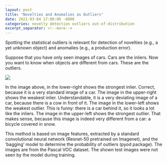 ```yaml
---
layout: post
title: "Novelties and Anomalies as Outliers"
date: 2021-03-04 17:00:00 -0000
categories: novelty detection outliers out-of-distribution
excerpt_separator: <!--more-->
---
```


Spotting the statistical outliers is relevant for detection of novelties (e.g., a yet unknown object) and anomalies (e.g., a production error). 

Suppose that you have only seen images of cars. Cars are the inliers. Now you want to know when objects are different from cars. These are the outliers. 

<img src="https://gertjanburghouts.github.io/pictures/outliers.jpg">

<!--more-->

In the image above, in the lower-right shows the strongest inlier. Correct, because it is a very standard image of a car. 
The image in the upper-right shows the weakest inlier. Understandable, it is a very deviating image of a car, because there is a cow in front of it. 
The image in the lower-left shows the weakest outlier. This is funny: there is a car behind it, so it looks a lot like the inliers. 
The image in the upper-left shows the strongest outlier. That makes sense, because this image is indeed very different from a car: a bicycle covered in snow. 

This method is based on image features, extracted by a standard convolutional neural network (Resnet-50 pretrained on Imagenet), 
and the ‘bagging’ model to determine the probability of outliers (pyod package). The images are from the Pascal VOC dataset. 
The shown test images were not seen by the model during training. 
